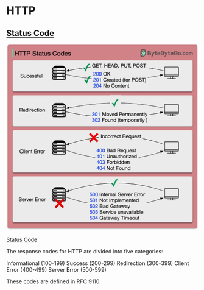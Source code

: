 # HTTP

## [Status Code](status-code.md)

![Status Code](http-status-code.jpeg)

[Status Code](https://twitter.com/alexxubyte/status/1712487706859905137)

The response codes for HTTP are divided into five categories:

Informational (100-199)
Success (200-299)
Redirection (300-399)
Client Error (400-499)
Server Error (500-599)

These codes are defined in RFC 9110.
